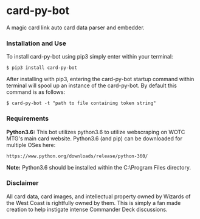 # card-py-bot

A magic card link auto card data parser and embedder.

### Installation and Use
To install card-py-bot using pip3 simply enter within your terminal:

```$ pip3 install card-py-bot```

After installing with pip3, entering the card-py-bot startup command within
terminal will spool up an instance of the card-py-bot. By default this command
is as follows:

```$ card-py-bot -t "path to file containing token string"```

### Requirements
**Python3.6:** This bot utilizes python3.6 to utilize webscraping on WOTC
MTG's main card website. Python3.6 (and pip) can be downloaded for multiple
OSes here:

```https://www.python.org/downloads/release/python-360/```

**Note:** Python3.6 should be installed within the C:\\Program Files directory.

### Disclaimer
All card data, card images, and intellectual property owned by Wizards of
the West Coast is rightfully owned by them. This is simply a fan made
creation to help instigate intense Commander Deck discussions.
